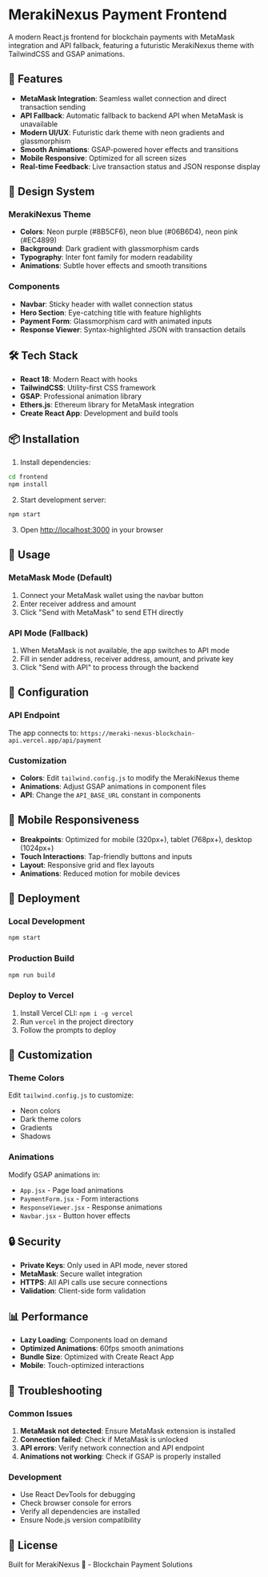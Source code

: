# MerakiNexus Payment Frontend

A modern React.js frontend for blockchain payments with MetaMask integration and API fallback, featuring a futuristic MerakiNexus theme with TailwindCSS and GSAP animations.

## 🚀 Features

- **MetaMask Integration**: Seamless wallet connection and direct transaction sending
- **API Fallback**: Automatic fallback to backend API when MetaMask is unavailable
- **Modern UI/UX**: Futuristic dark theme with neon gradients and glassmorphism
- **Smooth Animations**: GSAP-powered hover effects and transitions
- **Mobile Responsive**: Optimized for all screen sizes
- **Real-time Feedback**: Live transaction status and JSON response display

## 🎨 Design System

### MerakiNexus Theme

- **Colors**: Neon purple (#8B5CF6), neon blue (#06B6D4), neon pink (#EC4899)
- **Background**: Dark gradient with glassmorphism cards
- **Typography**: Inter font family for modern readability
- **Animations**: Subtle hover effects and smooth transitions

### Components

- **Navbar**: Sticky header with wallet connection status
- **Hero Section**: Eye-catching title with feature highlights
- **Payment Form**: Glassmorphism card with animated inputs
- **Response Viewer**: Syntax-highlighted JSON with transaction details

## 🛠️ Tech Stack

- **React 18**: Modern React with hooks
- **TailwindCSS**: Utility-first CSS framework
- **GSAP**: Professional animation library
- **Ethers.js**: Ethereum library for MetaMask integration
- **Create React App**: Development and build tools

## 📦 Installation

1. Install dependencies:

```bash
cd frontend
npm install
```

2. Start development server:

```bash
npm start
```

3. Open [http://localhost:3000](http://localhost:3000) in your browser

## 🎯 Usage

### MetaMask Mode (Default)

1. Connect your MetaMask wallet using the navbar button
2. Enter receiver address and amount
3. Click "Send with MetaMask" to send ETH directly

### API Mode (Fallback)

1. When MetaMask is not available, the app switches to API mode
2. Fill in sender address, receiver address, amount, and private key
3. Click "Send with API" to process through the backend

## 🔧 Configuration

### API Endpoint

The app connects to: `https://meraki-nexus-blockchain-api.vercel.app/api/payment`

### Customization

- **Colors**: Edit `tailwind.config.js` to modify the MerakiNexus theme
- **Animations**: Adjust GSAP animations in component files
- **API**: Change the `API_BASE_URL` constant in components

## 📱 Mobile Responsiveness

- **Breakpoints**: Optimized for mobile (320px+), tablet (768px+), desktop (1024px+)
- **Touch Interactions**: Tap-friendly buttons and inputs
- **Layout**: Responsive grid and flex layouts
- **Animations**: Reduced motion for mobile devices

## 🚀 Deployment

### Local Development

```bash
npm start
```

### Production Build

```bash
npm run build
```

### Deploy to Vercel

1. Install Vercel CLI: `npm i -g vercel`
2. Run `vercel` in the project directory
3. Follow the prompts to deploy

## 🎨 Customization

### Theme Colors

Edit `tailwind.config.js` to customize:

- Neon colors
- Dark theme colors
- Gradients
- Shadows

### Animations

Modify GSAP animations in:

- `App.jsx` - Page load animations
- `PaymentForm.jsx` - Form interactions
- `ResponseViewer.jsx` - Response animations
- `Navbar.jsx` - Button hover effects

## 🔒 Security

- **Private Keys**: Only used in API mode, never stored
- **MetaMask**: Secure wallet integration
- **HTTPS**: All API calls use secure connections
- **Validation**: Client-side form validation

## 📊 Performance

- **Lazy Loading**: Components load on demand
- **Optimized Animations**: 60fps smooth animations
- **Bundle Size**: Optimized with Create React App
- **Mobile**: Touch-optimized interactions

## 🐛 Troubleshooting

### Common Issues

1. **MetaMask not detected**: Ensure MetaMask extension is installed
2. **Connection failed**: Check if MetaMask is unlocked
3. **API errors**: Verify network connection and API endpoint
4. **Animations not working**: Check if GSAP is properly installed

### Development

- Use React DevTools for debugging
- Check browser console for errors
- Verify all dependencies are installed
- Ensure Node.js version compatibility

## 📄 License

Built for MerakiNexus 🚀 - Blockchain Payment Solutions
